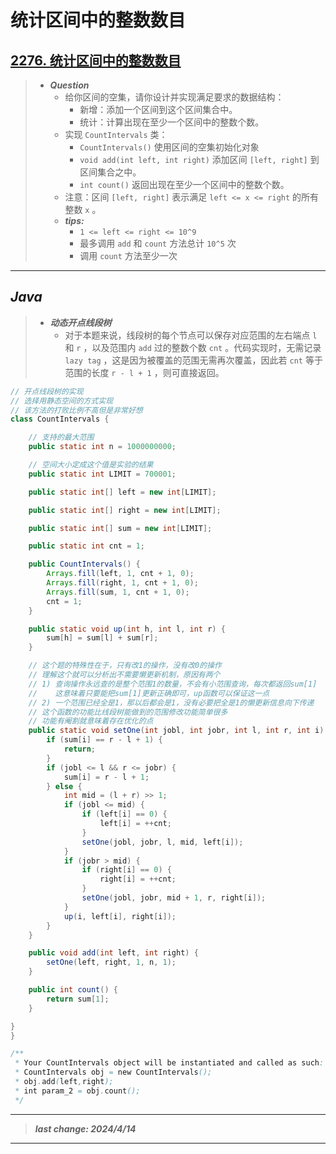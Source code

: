 # 统计区间中的整数数目

## [2276. 统计区间中的整数数目](https://leetcode.cn/problems/count-integers-in-intervals/)

> - ***Question***
>   - 给你区间的空集，请你设计并实现满足要求的数据结构：
>     - 新增：添加一个区间到这个区间集合中。
>     - 统计：计算出现在至少一个区间中的整数个数。
>   - 实现 `CountIntervals` 类：
>     - `CountIntervals()` 使用区间的空集初始化对象
>     - `void add(int left, int right)` 添加区间 `[left, right]` 到区间集合之中。
>     - `int count()` 返回出现在至少一个区间中的整数个数。
>   - 注意：区间 `[left, right]` 表示满足 `left <= x <= right` 的所有整数 `x` 。
>   - ***tips:***
>     - `1 <= left <= right <= 10^9`
>     - 最多调用 `add` 和 `count` 方法总计 `10^5` 次
>     - 调用 `count` 方法至少一次

---

## *Java*

> - ***动态开点线段树***
>   - 对于本题来说，线段树的每个节点可以保存对应范围的左右端点 `l` 和 `r` ，以及范围内 `add` 过的整数个数 `cnt` 。代码实现时，无需记录 `lazy tag` ，这是因为被覆盖的范围无需再次覆盖，因此若 `cnt` 等于范围的长度 `r - l + 1` ，则可直接返回。

```java
// 开点线段树的实现
// 选择用静态空间的方式实现
// 该方法的打败比例不高但是非常好想
class CountIntervals {

    // 支持的最大范围
    public static int n = 1000000000;

    // 空间大小定成这个值是实验的结果
    public static int LIMIT = 700001;

    public static int[] left = new int[LIMIT];

    public static int[] right = new int[LIMIT];

    public static int[] sum = new int[LIMIT];

    public static int cnt = 1;

    public CountIntervals() {
        Arrays.fill(left, 1, cnt + 1, 0);
        Arrays.fill(right, 1, cnt + 1, 0);
        Arrays.fill(sum, 1, cnt + 1, 0);
        cnt = 1;
    }

    public static void up(int h, int l, int r) {
        sum[h] = sum[l] + sum[r];
    }

    // 这个题的特殊性在于，只有改1的操作，没有改0的操作
    // 理解这个就可以分析出不需要懒更新机制，原因有两个
    // 1) 查询操作永远查的是整个范围1的数量，不会有小范围查询，每次都返回sum[1]
    //    这意味着只要能把sum[1]更新正确即可，up函数可以保证这一点
    // 2) 一个范围已经全是1，那以后都会是1，没有必要把全是1的懒更新信息向下传递
    // 这个函数的功能比线段树能做到的范围修改功能简单很多
    // 功能有阉割就意味着存在优化的点
    public static void setOne(int jobl, int jobr, int l, int r, int i) {
        if (sum[i] == r - l + 1) {
            return;
        }
        if (jobl <= l && r <= jobr) {
            sum[i] = r - l + 1;
        } else {
            int mid = (l + r) >> 1;
            if (jobl <= mid) {
                if (left[i] == 0) {
                    left[i] = ++cnt;
                }
                setOne(jobl, jobr, l, mid, left[i]);
            }
            if (jobr > mid) {
                if (right[i] == 0) {
                    right[i] = ++cnt;
                }
                setOne(jobl, jobr, mid + 1, r, right[i]);
            }
            up(i, left[i], right[i]);
        }
    }

    public void add(int left, int right) {
        setOne(left, right, 1, n, 1);
    }

    public int count() {
        return sum[1];
    }

}
}

/**
 * Your CountIntervals object will be instantiated and called as such:
 * CountIntervals obj = new CountIntervals();
 * obj.add(left,right);
 * int param_2 = obj.count();
 */
```

---

> ***last change: 2024/4/14***

---
